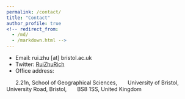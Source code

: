 ```yaml
---
permalink: /contact/
title: "Contact"
author_profile: true
<!-- redirect_from: 
  - /md/
  - /markdown.html -->
---
```


* Email: rui.zhu [at] bristol.ac.uk 
* Twitter: [RuiZhuRich](https://twitter.com/RuiZhuRich)
* Office address: 
<!--   <address>
              2.21n, School of Geographical Sciences<br /> 
              University of Bristol<br /> 
              University Road, Bristol<br />
              BS8 1SS, United Kingdom 
  </address> -->
&nbsp;&nbsp;&nbsp;&nbsp;&nbsp; 2.21n, School of Geographical Sciences,
&nbsp;&nbsp;&nbsp;&nbsp;&nbsp; University of Bristol,
&nbsp;&nbsp;&nbsp;&nbsp;&nbsp; University Road, Bristol,
&nbsp;&nbsp;&nbsp;&nbsp;&nbsp; BS8 1SS, United Kingdom




